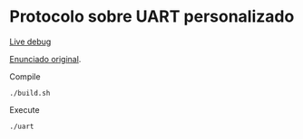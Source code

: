 # Protocolo sobre UART personalizado

[Live debug](https://www.youtube.com/watch?v=YcwBA3DK0Sk)

[Enunciado original](https://gitlab.com/fse_fga/exercicios/exercicio-1-uart).

Compile

    ./build.sh

Execute

    ./uart
